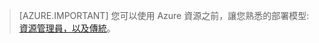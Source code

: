 > [AZURE.IMPORTANT] 您可以使用 Azure 資源之前，讓您熟悉的部署模型: [資源管理員，以及傳統](../resource-manager-deployment-model.md)。




